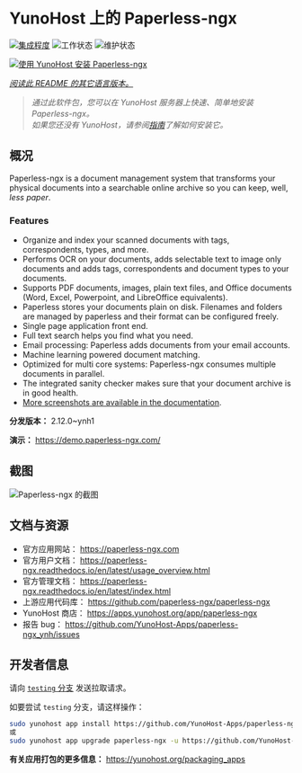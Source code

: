 <!--
注意：此 README 由 <https://github.com/YunoHost/apps/tree/master/tools/readme_generator> 自动生成
请勿手动编辑。
-->

# YunoHost 上的 Paperless-ngx

[![集成程度](https://dash.yunohost.org/integration/paperless-ngx.svg)](https://ci-apps.yunohost.org/ci/apps/paperless-ngx/) ![工作状态](https://ci-apps.yunohost.org/ci/badges/paperless-ngx.status.svg) ![维护状态](https://ci-apps.yunohost.org/ci/badges/paperless-ngx.maintain.svg)

[![使用 YunoHost 安装 Paperless-ngx](https://install-app.yunohost.org/install-with-yunohost.svg)](https://install-app.yunohost.org/?app=paperless-ngx)

*[阅读此 README 的其它语言版本。](./ALL_README.md)*

> *通过此软件包，您可以在 YunoHost 服务器上快速、简单地安装 Paperless-ngx。*  
> *如果您还没有 YunoHost，请参阅[指南](https://yunohost.org/install)了解如何安装它。*

## 概况

Paperless-ngx is a document management system that transforms your physical documents into a searchable online archive so you can keep, well, *less paper*.

### Features

* Organize and index your scanned documents with tags, correspondents, types, and more.
* Performs OCR on your documents, adds selectable text to image only documents and adds tags, correspondents and document types to your documents.
* Supports PDF documents, images, plain text files, and Office documents (Word, Excel, Powerpoint, and LibreOffice equivalents).
* Paperless stores your documents plain on disk. Filenames and folders are managed by paperless and their format can be configured freely.
* Single page application front end.
* Full text search helps you find what you need.
* Email processing: Paperless adds documents from your email accounts.
* Machine learning powered document matching.
* Optimized for multi core systems: Paperless-ngx consumes multiple documents in parallel.
* The integrated sanity checker makes sure that your document archive is in good health.
* [More screenshots are available in the documentation](https://paperless-ngx.readthedocs.io/en/latest/screenshots.html).


**分发版本：** 2.12.0~ynh1

**演示：** <https://demo.paperless-ngx.com/>

## 截图

![Paperless-ngx 的截图](./doc/screenshots/documents-wchrome-dark.png)

## 文档与资源

- 官方应用网站： <https://paperless-ngx.com>
- 官方用户文档： <https://paperless-ngx.readthedocs.io/en/latest/usage_overview.html>
- 官方管理文档： <https://paperless-ngx.readthedocs.io/en/latest/index.html>
- 上游应用代码库： <https://github.com/paperless-ngx/paperless-ngx>
- YunoHost 商店： <https://apps.yunohost.org/app/paperless-ngx>
- 报告 bug： <https://github.com/YunoHost-Apps/paperless-ngx_ynh/issues>

## 开发者信息

请向 [`testing` 分支](https://github.com/YunoHost-Apps/paperless-ngx_ynh/tree/testing) 发送拉取请求。

如要尝试 `testing` 分支，请这样操作：

```bash
sudo yunohost app install https://github.com/YunoHost-Apps/paperless-ngx_ynh/tree/testing --debug
或
sudo yunohost app upgrade paperless-ngx -u https://github.com/YunoHost-Apps/paperless-ngx_ynh/tree/testing --debug
```

**有关应用打包的更多信息：** <https://yunohost.org/packaging_apps>
